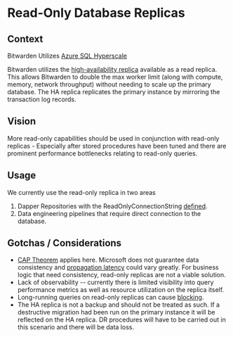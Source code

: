 # Read-Only Database Replicas

## Context

Bitwarden Utilizes
[Azure SQL Hyperscale](https://learn.microsoft.com/en-us/azure/azure-sql/database/service-tier-hyperscale?view=azuresql)

Bitwarden utilizes the
[high-availability replica](https://learn.microsoft.com/en-us/azure/azure-sql/database/service-tier-hyperscale-replicas?view=azuresql#high-availability-replica)
available as a read replica. This allows Bitwarden to double the max worker limit
(along with compute, memory, network throughput) without needing to scale up the primary database.
The HA replica replicates the primary instance by mirroring the transaction log records.

## Vision

More read-only capabilities should be used in conjunction with read-only replicas - Especially after
stored procedures have been tuned and there are prominent performance bottlenecks relating to
read-only queries.

## Usage

We currently use the read-only replica in two areas

1. Dapper Repositories with the ReadOnlyConnectionString
   [defined](https://github.com/search?q=repo%3Abitwarden%2Fserver%20path%3A%2F%5Esrc%5C%2FInfrastructure%5C.Dapper%5C%2FRepositories%5C%2F%2F%20ReadOnlyConnectionString&type=code).
2. Data engineering pipelines that require direct connection to the database.

## Gotchas / Considerations

- [CAP Theorem](https://en.wikipedia.org/wiki/CAP_theorem) applies here. Microsoft does not
  guarantee data consistency and
  [propagation latency](https://learn.microsoft.com/en-us/azure/azure-sql/database/read-scale-out?view=azuresql#data-consistency)
  could vary greatly. For business logic that need consistency, read-only replicas are not a viable
  solution.
- Lack of observability -- currently there is limited visibility into query performance metrics as
  well as resource utilization on the replica itself.
- Long-running queries on read-only replicas can cause
  [blocking](https://learn.microsoft.com/en-us/azure/azure-sql/database/read-scale-out?view=azuresql#long-running-queries-on-read-only-replicas).
- The HA replica is not a backup and should not be treated as such. If a destructive migration had
  been run on the primary instance it will be reflected on the HA replica. DR procedures will have
  to be carried out in this scenario and there will be data loss.
